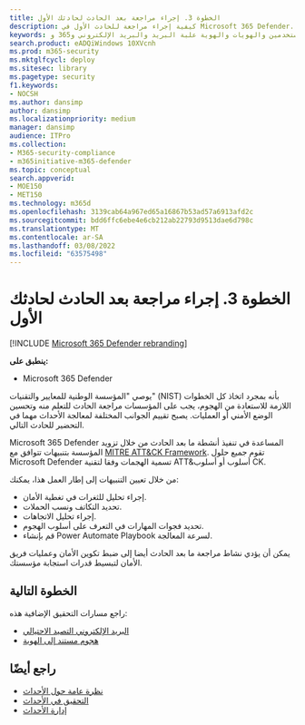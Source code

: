 ```yaml
---
title: الخطوة 3. إجراء مراجعة بعد الحادث لحادثك الأول
description: كيفية إجراء مراجعة للحادث الأول في Microsoft 365 Defender.
keywords: الأحداث والتنبيهات والتحري والارتباط والهجمة والأجهزة والأجهزة والمستخدمين والهويات والهوية علبة البريد والبريد الإلكتروني و365 و microsoft و m365
search.product: eADQiWindows 10XVcnh
ms.prod: m365-security
ms.mktglfcycl: deploy
ms.sitesec: library
ms.pagetype: security
f1.keywords:
- NOCSH
ms.author: dansimp
author: dansimp
ms.localizationpriority: medium
manager: dansimp
audience: ITPro
ms.collection:
- M365-security-compliance
- m365initiative-m365-defender
ms.topic: conceptual
search.appverid:
- MOE150
- MET150
ms.technology: m365d
ms.openlocfilehash: 3139cab64a967ed65a16867b53ad57a6913afd2c
ms.sourcegitcommit: bdd6ffc6ebe4e6cb212ab22793d9513dae6d798c
ms.translationtype: MT
ms.contentlocale: ar-SA
ms.lasthandoff: 03/08/2022
ms.locfileid: "63575498"
---
```

# <a name="step-3-perform-a-post-incident-review-of-your-first-incident"></a>الخطوة 3. إجراء مراجعة بعد الحادث لحادثك الأول

[!INCLUDE [Microsoft 365 Defender rebranding](../includes/microsoft-defender.md)]

**ينطبق على:**
- Microsoft 365 Defender

يوصي "المؤسسة الوطنية للمعايير والتقنيات" (NIST) بأنه بمجرد اتخاذ كل الخطوات اللازمة للاستعادة من الهجوم، يجب على المؤسسات مراجعة الحادث للتعلم منه وتحسين الوضع الأمني أو العمليات. يصبح تقييم الجوانب المختلفة لمعالجة الأحداث مهما في التحضير للحادث التالي.

Microsoft 365 Defender المساعدة في تنفيذ أنشطة ما بعد الحادث من خلال تزويد المؤسسة بتنبيهات تتوافق مع [MITRE ATT&CK Framework](https://attack.mitre.org/). تقوم جميع حلول Microsoft Defender تسمية الهجمات وفقا لتقنية ATT&أسلوب أو أسلوب CK.

من خلال تعيين التنبيهات إلى إطار العمل هذا، يمكنك:

- إجراء تحليل للثغرات في تغطية الأمان.
- تحديد التكاتف ونسب الحملات.
- إجراء تحليل الاتجاهات.
- تحديد فجوات المهارات في التعرف على أسلوب الهجوم.
- قم بإنشاء Power Automate Playbook لسرعة المعالجة.

يمكن أن يؤدي نشاط مراجعة ما بعد الحادث أيضا إلى ضبط تكوين الأمان وعمليات فريق الأمان لتبسيط قدرات استجابة مؤسستك.

## <a name="next-step"></a>الخطوة التالية

راجع مسارات التحقيق الإضافية هذه:

- [البريد الإلكتروني التصيد الاحتيالي](first-incident-path-phishing.md)
- [هجوم مستند إلى الهوية](first-incident-path-identity.md)


## <a name="see-also"></a>راجع أيضًا

- [نظرة عامة حول الأحداث](incidents-overview.md)
- [التحقيق في الأحداث](investigate-incidents.md)
- [إدارة الأحداث](manage-incidents.md)
